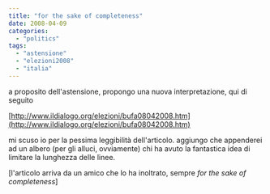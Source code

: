 ```yaml
---
title: "for the sake of completeness"
date: 2008-04-09
categories: 
  - "politics"
tags: 
  - "astensione"
  - "elezioni2008"
  - "italia"
---
```


a proposito dell'astensione, propongo una nuova interpretazione, qui di seguito

[http://www.ildialogo.org/elezioni/bufa08042008.htm](http://www.ildialogo.org/elezioni/bufa08042008.htm)

mi scuso io per la pessima leggibilità dell'articolo. aggiungo che appenderei ad un albero (per gli alluci, ovviamente) chi ha avuto la fantastica idea di limitare la lunghezza delle linee.

\[l'articolo arriva da un amico che lo ha inoltrato, sempre _for the sake of completeness_\]
